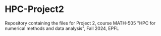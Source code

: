 # HPC-Project2
Repository containing the files for Project 2, course MATH-505 "HPC for numerical methods and data analysis", Fall 2024, EPFL
